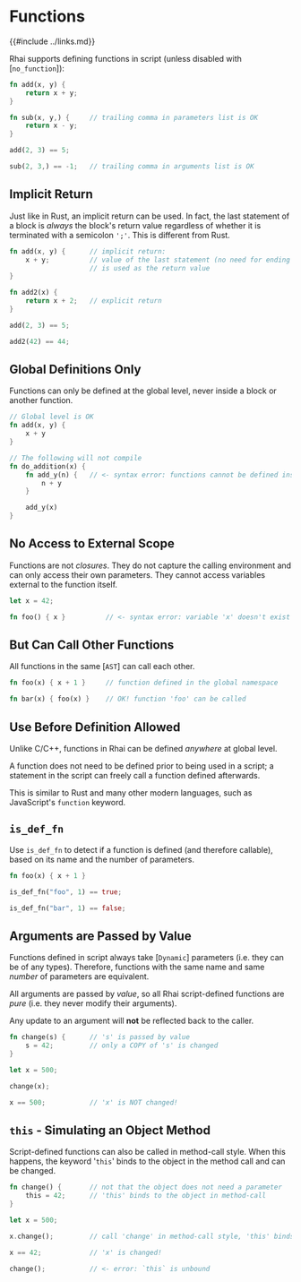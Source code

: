 Functions
=========

{{#include ../links.md}}

Rhai supports defining functions in script (unless disabled with [`no_function`]):

```rust
fn add(x, y) {
    return x + y;
}

fn sub(x, y,) {     // trailing comma in parameters list is OK
    return x - y;
}

add(2, 3) == 5;

sub(2, 3,) == -1;   // trailing comma in arguments list is OK
```


Implicit Return
---------------

Just like in Rust, an implicit return can be used. In fact, the last statement of a block is _always_ the block's return value
regardless of whether it is terminated with a semicolon `';'`. This is different from Rust.

```rust
fn add(x, y) {      // implicit return:
    x + y;          // value of the last statement (no need for ending semicolon)
                    // is used as the return value
}

fn add2(x) {
    return x + 2;   // explicit return
}

add(2, 3) == 5;

add2(42) == 44;
```


Global Definitions Only
----------------------

Functions can only be defined at the global level, never inside a block or another function.

```rust
// Global level is OK
fn add(x, y) {
    x + y
}

// The following will not compile
fn do_addition(x) {
    fn add_y(n) {   // <- syntax error: functions cannot be defined inside another function
        n + y
    }

    add_y(x)
}
```


No Access to External Scope
--------------------------

Functions are not _closures_. They do not capture the calling environment
and can only access their own parameters.
They cannot access variables external to the function itself.

```rust
let x = 42;

fn foo() { x }          // <- syntax error: variable 'x' doesn't exist
```


But Can Call Other Functions
---------------------------

All functions in the same [`AST`] can call each other.

```rust
fn foo(x) { x + 1 }     // function defined in the global namespace

fn bar(x) { foo(x) }    // OK! function 'foo' can be called
```


Use Before Definition Allowed
----------------------------

Unlike C/C++, functions in Rhai can be defined _anywhere_ at global level.

A function does not need to be defined prior to being used in a script;
a statement in the script can freely call a function defined afterwards.

This is similar to Rust and many other modern languages, such as JavaScript's `function` keyword.


`is_def_fn`
-----------

Use `is_def_fn` to detect if a function is defined (and therefore callable), based on its name
and the number of parameters.

```rust
fn foo(x) { x + 1 }

is_def_fn("foo", 1) == true;

is_def_fn("bar", 1) == false;
```


Arguments are Passed by Value
----------------------------

Functions defined in script always take [`Dynamic`] parameters (i.e. they can be of any types).
Therefore, functions with the same name and same _number_ of parameters are equivalent.

All arguments are passed by _value_, so all Rhai script-defined functions are _pure_
(i.e. they never modify their arguments).

Any update to an argument will **not** be reflected back to the caller.

```rust
fn change(s) {      // 's' is passed by value
    s = 42;         // only a COPY of 's' is changed
}

let x = 500;

change(x);

x == 500;           // 'x' is NOT changed!
```


`this` - Simulating an Object Method
-----------------------------------

Script-defined functions can also be called in method-call style.
When this happens, the keyword '`this`' binds to the object in the method call and can be changed.

```rust
fn change() {       // not that the object does not need a parameter
    this = 42;      // 'this' binds to the object in method-call
}

let x = 500;

x.change();         // call 'change' in method-call style, 'this' binds to 'x'

x == 42;            // 'x' is changed!

change();           // <- error: `this` is unbound
```
